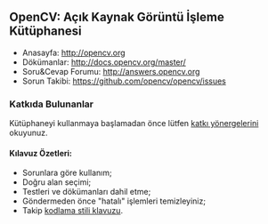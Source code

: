 <h2>OpenCV: Açık Kaynak Görüntü İşleme Kütüphanesi</h2>

<ul>
<li>Anasayfa: <a href="http://opencv.org" rel="nofollow">http://opencv.org</a></li>
<li>Dökümanlar: <a href="http://docs.opencv.org/master/" rel="nofollow">http://docs.opencv.org/master/</a></li>
<li>Soru&Cevap Forumu: <a href="http://answers.opencv.org" rel="nofollow">http://answers.opencv.org</a></li>
<li>Sorun Takibi: <a href="https://github.com/opencv/opencv/issues">https://github.com/opencv/opencv/issues</a></li>
</ul>
<h3>Katkıda Bulunanlar</h3>
<p>Kütüphaneyi kullanmaya başlamadan önce lütfen <a href="https://github.com/opencv/opencv/wiki/How_to_contribute">katkı yönergelerini</a> okuyunuz.</p>
<h4></a>Kılavuz Özetleri:</h4>
<ul>
<li>Sorunlara göre kullanım;</li>
<li>Doğru alan seçimi;</li>
<li>Testleri ve dökümanları dahil etme;</li>
<li>Göndermeden önce "hatalı" işlemleri temizleyiniz;</li>
<li>Takip <a href="https://github.com/opencv/opencv/wiki/Coding_Style_Guide">kodlama stili klavuzu</a>.</li>
</ul>

